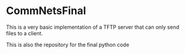 # CommNetsFinal

This is a very basic implementation of a TFTP server that can only send files to a client.

This is also the repository for the final python code

